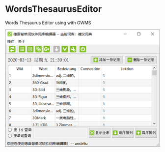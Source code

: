 # WordsThesaurusEditor
Words Thesaurus Editor using with GWMS

<p align="center">
  <img src="https://github.com/ansleliu/WordsThesaurusEditor/blob/master/WES.PNG" />
</p>
